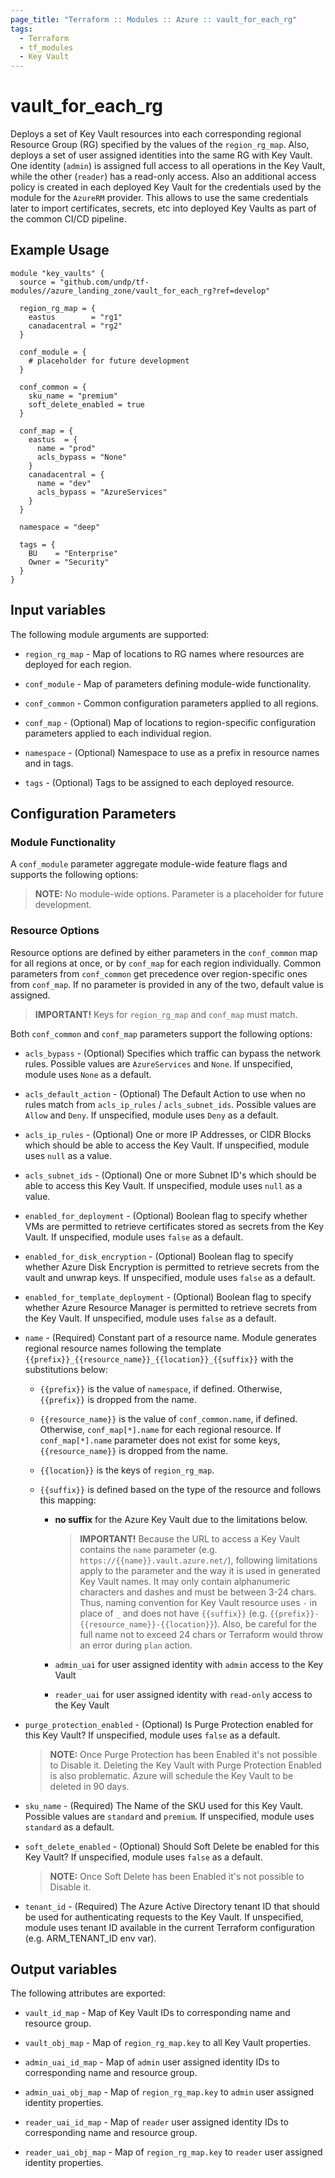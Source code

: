 ```yaml
---
page_title: "Terraform :: Modules :: Azure :: vault_for_each_rg"
tags:
  - Terraform
  - tf_modules
  - Key Vault
---
```

# vault_for_each_rg

Deploys a set of Key Vault resources into each corresponding regional Resource Group (RG) specified by the values of the `region_rg_map`. Also, deploys a set of user assigned identities into the same RG with Key Vault. One identity (`admin`) is assigned full access to all operations in the Key Vault, while the other (`reader`) has a read-only access. Also an additional access policy is created in each deployed Key Vault for the credentials used by the module for the `AzureRM` provider. This allows to use the same credentials later to import certificates, secrets, etc into deployed Key Vaults as part of the common CI/CD pipeline.

## Example Usage

```hcl
module "key_vaults" {
  source = "github.com/undp/tf-modules//azure_landing_zone/vault_for_each_rg?ref=develop"

  region_rg_map = {
    eastus        = "rg1"
    canadacentral = "rg2"
  }

  conf_module = {
    # placeholder for future development
  }

  conf_common = {
    sku_name = "premium"
    soft_delete_enabled = true
  }

  conf_map = {
    eastus  = {
      name = "prod"
      acls_bypass = "None"
    }
    canadacentral = {
      name = "dev"
      acls_bypass = "AzureServices"
    }
  }

  namespace = "deep"

  tags = {
    BU    = "Enterprise"
    Owner = "Security"
  }
}
```

## Input variables

The following module arguments are supported:

* `region_rg_map` - Map of locations to RG names where resources are deployed for each region.

* `conf_module` - Map of parameters defining module-wide functionality.

* `conf_common` - Common configuration parameters applied to all regions.

* `conf_map` - (Optional) Map of locations to region-specific configuration parameters applied to each individual region.

* `namespace` - (Optional) Namespace to use as a prefix in resource names and in tags.

* `tags` - (Optional) Tags to be assigned to each deployed resource.

## Configuration Parameters

### Module Functionality

A `conf_module` parameter aggregate module-wide feature flags and supports the following options:

> **NOTE:** No module-wide options. Parameter is a placeholder for future development.

### Resource Options

Resource options are defined by either parameters in the `conf_common` map for all regions at once, or by `conf_map` for each region individually. Common parameters from `conf_common` get precedence over region-specific ones from `conf_map`. If no parameter is provided in any of the two, default value is assigned.

  > **IMPORTANT!** Keys for `region_rg_map` and `conf_map` must match.

Both `conf_common` and `conf_map` parameters support the following options:

* `acls_bypass` - (Optional) Specifies which traffic can bypass the network rules. Possible values are `AzureServices` and `None`. If unspecified, module uses `None` as a default.

* `acls_default_action` - (Optional) The Default Action to use when no rules match from `acls_ip_rules` / `acls_subnet_ids`. Possible values are `Allow` and `Deny`. If unspecified, module uses `Deny` as a default.

* `acls_ip_rules` - (Optional) One or more IP Addresses, or CIDR Blocks which should be able to access the Key Vault. If unspecified, module uses `null` as a value.

* `acls_subnet_ids` - (Optional) One or more Subnet ID's which should be able to access this Key Vault. If unspecified, module uses `null` as a value.

* `enabled_for_deployment` - (Optional) Boolean flag to specify whether VMs are permitted to retrieve certificates stored as secrets from the Key Vault. If unspecified, module uses `false` as a default.

* `enabled_for_disk_encryption` - (Optional) Boolean flag to specify whether Azure Disk Encryption is permitted to retrieve secrets from the vault and unwrap keys. If unspecified, module uses `false` as a default.

* `enabled_for_template_deployment` - (Optional) Boolean flag to specify whether Azure Resource Manager is permitted to retrieve secrets from the Key Vault. If unspecified, module uses `false` as a default.

* `name` - (Required) Constant part of a resource name. Module generates regional resource names following the template `{{prefix}}_{{resource_name}}_{{location}}_{{suffix}}` with the substitutions below:

  * `{{prefix}}` is the value of `namespace`, if defined. Otherwise, `{{prefix}}` is dropped from the name.

  * `{{resource_name}}` is the value of `conf_common.name`, if defined. Otherwise, `conf_map[*].name` for each regional resource. If `conf_map[*].name` parameter does not exist for some keys, `{{resource_name}}` is dropped from the name.

  * `{{location}}` is the keys of `region_rg_map`.

  * `{{suffix}}` is defined based on the type of the resource and follows this mapping:

    * **no suffix** for the Azure Key Vault due to the limitations below.

      > **IMPORTANT!**  Because the URL to access a Key Vault contains the `name` parameter (e.g. `https://{{name}}.vault.azure.net/`), following limitations apply to the parameter and the way it is used in generated Key Vault names. It may only contain alphanumeric characters and dashes and must be between 3-24 chars. Thus, naming convention for Key Vault resource uses `-` in place of `_` and does not have `{{suffix}}` (e.g. `{{prefix}}-{{resource_name}}-{{location}}`). Also, be careful for the full name not to exceed 24 chars or Terraform would throw an error during `plan` action.

    * `admin_uai` for user assigned identity with  `admin` access to the Key Vault

    * `reader_uai` for user assigned identity with  `read-only` access to the Key Vault

* `purge_protection_enabled` - (Optional) Is Purge Protection enabled for this Key Vault? If unspecified, module uses `false` as a default.

  > **NOTE:** Once Purge Protection has been Enabled it's not possible to Disable it. Deleting the Key Vault with Purge Protection Enabled is also problematic. Azure will schedule the Key Vault to be deleted in 90 days.

* `sku_name` - (Required) The Name of the SKU used for this Key Vault. Possible values are `standard` and `premium`. If unspecified, module uses `standard` as a default.

* `soft_delete_enabled` - (Optional) Should Soft Delete be enabled for this Key Vault? If unspecified, module uses `false` as a default.

  > **NOTE:** Once Soft Delete has been Enabled it's not possible to Disable it.

* `tenant_id` - (Required) The Azure Active Directory tenant ID that should be used for authenticating requests to the Key Vault.  If unspecified, module uses tenant ID available in the current Terraform configuration (e.g. ARM_TENANT_ID env var).

## Output variables

The following attributes are exported:

* `vault_id_map` - Map of Key Vault IDs to corresponding name and resource group.

* `vault_obj_map` - Map of `region_rg_map.key` to all Key Vault properties.

* `admin_uai_id_map` - Map of `admin` user assigned identity IDs to corresponding name and resource group.

* `admin_uai_obj_map` - Map of `region_rg_map.key` to `admin` user assigned identity properties.

* `reader_uai_id_map` - Map of `reader` user assigned identity IDs to corresponding name and resource group.

* `reader_uai_obj_map` - Map of `region_rg_map.key` to `reader` user assigned identity properties.
